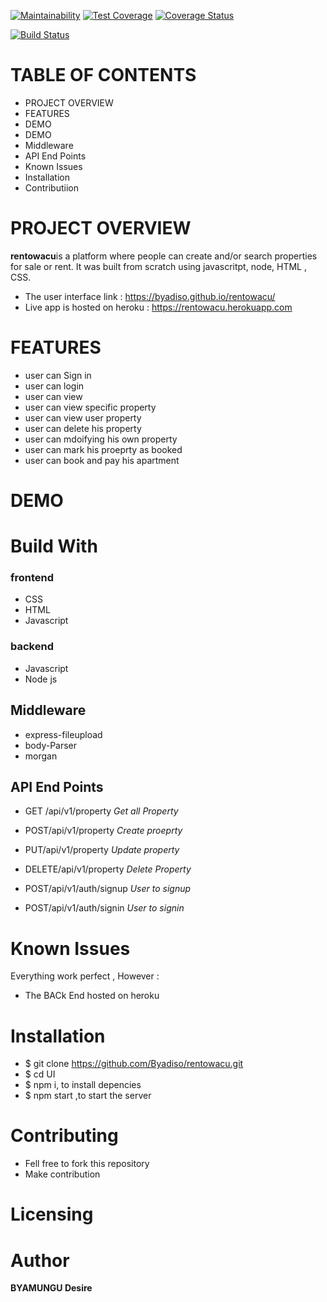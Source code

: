 [![Maintainability](https://api.codeclimate.com/v1/badges/f8910ac7a64bcd78c3a6/maintainability)](https://codeclimate.com/github/Byadiso/UI/maintainability) [![Test Coverage](https://api.codeclimate.com/v1/badges/f8910ac7a64bcd78c3a6/test_coverage)](https://codeclimate.com/github/Byadiso/UI/test_coverage)
[![Coverage Status](https://coveralls.io/repos/github/Byadiso/UI/badge.svg?branch=master)](https://coveralls.io/github/Byadiso/UI?branch=master)

[![Build Status](https://travis-ci.org/Byadiso/UI.svg?branch=develop)](https://travis-ci.org/Byadiso/UI)

# TABLE OF CONTENTS

-   PROJECT OVERVIEW
-   FEATURES
-   DEMO
-   DEMO
-   Middleware
-   API End Points
-   Known Issues
-   Installation
-   Contributiion

# PROJECT OVERVIEW

**rentowacu**is a platform where people can create and/or search properties for sale or rent. It was built from scratch using javascritpt, node, HTML , CSS.

-   The user interface link : https://byadiso.github.io/rentowacu/
-   Live app is hosted on heroku : https://rentowacu.herokuapp.com

# FEATURES

-   user can Sign in
-   user can login
-   user can view
-   user can view specific property
-   user can view user property
-   user can delete his property
-   user can mdoifying his own property
-   user can mark his proeprty as booked
-   user can book and pay his apartment  

# DEMO

# Build With

### frontend

-   CSS
-   HTML
-   Javascript

### backend

-   Javascript
-   Node js

## Middleware

-   express-fileupload
-   body-Parser
-   morgan

## API End Points

-   GET /api/v1/property _Get all Property_
-   POST/api/v1/property _Create proeprty_
-   PUT/api/v1/property _Update property_
-   DELETE/api/v1/property _Delete Property_

-   POST/api/v1/auth/signup _User to signup_
-   POST/api/v1/auth/signin _User to signin_

# Known Issues

Everything work perfect , However :

-   The BACk End hosted on heroku

# Installation

-   \$ git clone https://github.com/Byadiso/rentowacu.git
-   \$ cd UI
-   \$ npm i, to install depencies
-   \$ npm start ,to start the server

# Contributing

-   Fell free to fork this repository
-   Make contribution

# Licensing

# Author

**BYAMUNGU Desire**
